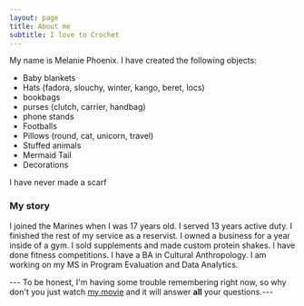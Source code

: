 ```yaml
---
layout: page
title: About me
subtitle: I love to Crochet
---
```


My name is Melanie Phoenix. I have created the following objects:

- Baby blankets
- Hats (fadora, slouchy, winter, kango, beret, locs)
- bookbags
- purses (clutch, carrier, handbag)
- phone stands
- Footballs
- Pillows (round, cat, unicorn, travel)
- Stuffed animals
- Mermaid Tail
- Decorations

I have never made a scarf

### My story

I joined the Marines when I was 17 years old. I served 13 years active duty. I finished the rest of my service as a reservist. I owned a business for a year inside of a gym. I sold supplements and made custom protein shakes. I have done fitness competitions. I have a BA in Cultural Anthropology. I am working on my MS in Program Evaluation and Data Analytics.

--- To be honest, I'm having some trouble remembering right now, so why don't you just watch [my movie](https://en.wikipedia.org/wiki/The_Princess_Bride_%28film%29) and it will answer **all** your questions.---
